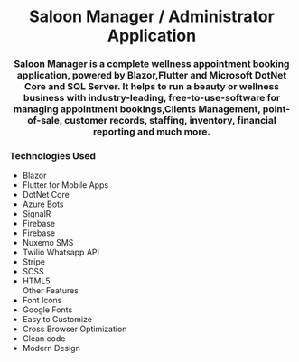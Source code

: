 
<h1 align="center">Saloon Manager / Administrator Application</h1>
<h3 align="center">Saloon Manager is a complete wellness appointment booking application, powered by Blazor,Flutter and Microsoft DotNet Core and SQL Server. It helps to run a beauty or wellness business with industry-leading, free-to-use-software for managing appointment bookings,Clients Management, point-of-sale, customer records, staffing, inventory, financial reporting and much more.
</h3>


<h3 align="left">Technologies Used</h3>
<ul style="list-style-type:disc">
<li>Blazor</li>
<li>Flutter for Mobile Apps</li>
<li>DotNet Core</li>
<li>Azure Bots</li>
<li>SignalR</li>
<li>Firebase</li>
<li>Firebase</li>
<li>Nuxemo SMS</li>
<li>Twilio Whatsapp API</li>
<li>Stripe</li>
<li>SCSS</li>
<li>HTML5</li>
Other Features
<li>Font Icons</li>
<li>Google Fonts</li>
<li>Easy to Customize</li>
<li>Cross Browser Optimization</li>
<li>Clean code</li>
<li>Modern Design</li>
</ul>


